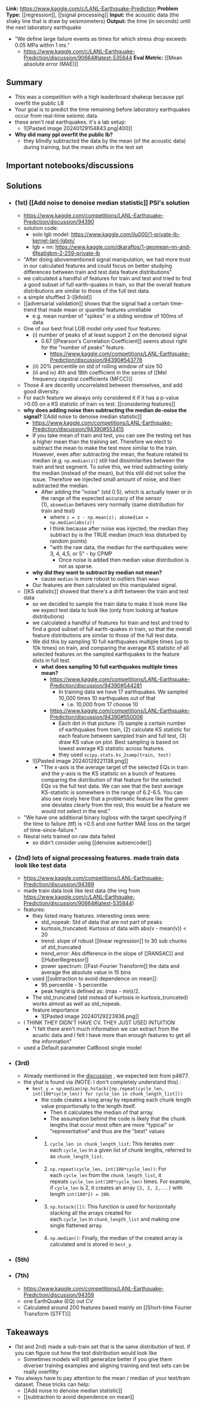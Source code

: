**Link:** https://www.kaggle.com/c/LANL-Earthquake-Prediction
**Problem Type:** [[regression]], [[signal processing]]
**Input:** the acoustic data (the shaky line that is draw by seismometers)
**Output:** the time (in seconds) until the next laboratory earthquake
- "We define large failure events as times for which stress drop exceeds 0.05 MPa within 1 ms."
	- https://www.kaggle.com/c/LANL-Earthquake-Prediction/discussion/90664#latest-535844
**Eval Metric:** [[Mean absolute error (MAE)]]
## Summary
- This was a competition with a high leaderboard shakeup because ppl overfit the public LB
- Your goal is to predict the time remaining before laboratory earthquakes occur from real-time seismic data.
- these aren't real earthquakes. it's a lab setup:
	- ![[Pasted image 20240129154843.png|400]]
- **Why did many ppl overfit the public lb?**
	- they blindly subtracted the data by the mean (of the acoustic data) during training, but the mean shifts in the test set

## Important notebooks/discussions
## Solutions
- ### (1st) [[Add noise to denoise median statistic]] PSI's solution
	- https://www.kaggle.com/competitions/LANL-Earthquake-Prediction/discussion/94390
	- solution code:
		- solo lgb model: https://www.kaggle.com/ilu000/1-private-lb-kernel-lanl-lgbm/
		- lgb + nn: https://www.kaggle.com/dkaraflos/1-geomean-nn-and-6featlgbm-2-259-private-lb
	- "After doing abovementioned signal manipulation, we had more trust in our calculated features and could focus on better studying differences between train and test data feature distributions"
	- we calculated a handful of features for train and test and tried to find a good subset of full earth-quakes in train, so that the overall feature distributions are similar to those of the full test data.
	- a simple shuffled 3-[[kfold]]
	- [[adversarial validation]] shows that the signal had a certain time-trend that made mean or quantile features unreliable
		- e.g. mean number of "spikes" in a sliding window of 100ms of data
	- One of our best final LGB model only used four features:
		- (i) number of peaks of at least support 2 on the denoised signal
			- 0.67 [[Pearson's Correlation Coefficient]] seems about right for the "number of peaks" feature.
				- https://www.kaggle.com/competitions/LANL-Earthquake-Prediction/discussion/94390#543776
		- (ii) 20% percentile on std of rolling window of size 50
		- (iii and iv) 4th and 18th coefficient in the series of [[Mel frequency cepstral coefficients (MFCC)]] 
	- Those 4 are decently uncorrelated between themselves, and add good diversity.
	- For each feature we always only considered it if it has a p-value >0.05 on a KS statistic of train vs test. [[considering features]]
	- **why does adding noise then subtracting the median de-noise the signal?** [[Add noise to denoise median statistic]]
		- https://www.kaggle.com/competitions/LANL-Earthquake-Prediction/discussion/94390#553415
		- If you take mean of train and test, you can see the testing set has a higher mean than the training set. Therefore we elect to subtract the mean to make the test more similar to the train. However, even after subtracting the mean, the feature related to median (e.g. `np.median(z)`) still had dissimilarities between the train and test segment. To solve this, we tried subtracting solely the median (instead of the mean), but this still did not solve the issue. Therefore we injected small amount of noise, and then subtracted the median.
			- After adding the "noise" (std 0.5), which is actually lower or in the range of the expected accuracy of the sensor (1), `absmedian` behaves very normally (same distribution for train and test)
				- where `z = z - np.mean(z); absmedian = np.median(abs(z))`
				- I think because after noise was injected, the median they subtract by is the TRUE median (much less disturbed by random points)
				- "with the raw data, the median for the earthquakes were: 3, 4, 4,5, or 5" - by CPMP
					- Once noise is added then median value distribution is not as sparse.
		- **why did they want to subtract by median not mean?**
			- cause `median` is more robust to outliers than `mean`
		- Our features are then calculated on this manipulated signal.
	- [[KS statistic]] showed that there's a drift between the train and test data
		- so we decided to sample the train data to make it look more like we expect test data to look like (only from looking at feature distributions)
		- we calculated a handful of features for train and test and tried to find a good subset of full earth-quakes in train, so that the overall feature distributions are similar to those of the full test data.
		- We did this by sampling 10 full earthquakes multiple times (up to 10k times) on train, and comparing the average KS statistic of all selected features on the sampled earthquakes to the feature dists in full test.
			- **what does sampling 10 full earthquakes multiple times mean?**
				- https://www.kaggle.com/competitions/LANL-Earthquake-Prediction/discussion/94390#544281
					- In training data we have 17 earthquakes. We sampled 10_000 times 10 earthquakes out of that
						- i.e. 10,000 from 17 choose 10
				- https://www.kaggle.com/competitions/LANL-Earthquake-Prediction/discussion/94390#550006
					- Each dot in that picture: (1) sample a certain number of earthquakes from train, (2) calculate KS statistic for each feature between sampled train and full test, (3) draw KS value on plot. Best sampling is based on lowest average KS statistic across features.
					- they used `scipy.stats.ks_2samp(train, test)`
		- ![[Pasted image 20240129221138.png]]
			- "The x-axis is the average target of the selected EQs in train and the y-axis is the KS statistic on a bunch of features comparing the distribution of that feature for the selected EQs vs the full test data. We can see that the best average KS-statistic is somewhere in the range of 6.2-6.5. You can also see nicely here that a problematic feature like the green one deviates clearly from the rest, this would be a feature we would not select in the end."
	- "We have one additional binary logloss with the target specifying if the time to failure (ttf) is <0.5 and one further MAE loss on the target of time-since-failure."
	- Neural nets trained on raw data failed
		- so didn't consider using [[denoise autoencoder]]
- ### (2nd) lots of signal processing features. made train data look like test data
	- https://www.kaggle.com/competitions/LANL-Earthquake-Prediction/discussion/94369
	- made train data look like test data (the img from https://www.kaggle.com/c/LANL-Earthquake-Prediction/discussion/90664#latest-535844)
	- features:
		- they listed many features. interesting ones were:
			- std_nopeak: Std of data that are not part of peaks
			- kurtosis_truncated: Kurtosis of data with abs(v - mean(v)) < 20
			- trend: slope of robust [[linear regression]] to 30 sub chunks of std_truncated
			- trend_error: Abs difference in the slope of [[RANSAC]] and [[HuberRegressor]]
			- power spectrum: [[Fast-Fourier Transform]] the data and average the absolute value in 15 bins
		- used [[subtraction to avoid dependence on mean]]: 
			- 95 percentile - 5 percentile
			- peak height is defined as: (max - min)/2.
		- The std_truncated (std instead of kurtosis in kurtosis_truncated) works almost as well as std_nopeak.
		- feature importance
			- ![[Pasted image 20240129223936.png]]
	- I THINK THEY DIDN'T HAVE CV. THEY JUST USED INTUITION
		- "I felt there aren'​t much information we can extract from the acustic ​data and I felt I have more than enough features to get all the information"
	- used a Default parameter ​CatBoost single model
- ### (3rd)
	- Already mentioned in the [discussion](https://www.kaggle.com/c/LANL-Earthquake-Prediction) , we expected test from p4677.
	- the yhat is found via (NOTE: I don't completely understand this) :
		- `best_y = np.median(np.hstack([np.repeat(cycle_len, int(100*cycle_len)) for cycle_len in chunk_length_list]))`
			- the code creates a long array by repeating each chunk length value proportionally to the length itself.
				- Then it calculates the median of that array.
				- The assumption behind the code is likely that the chunk lengths that occur most often are more "typical" or "representative" and thus are the "best" values
			- 1. `cycle_len in chunk_length_list`: This iterates over each `cycle_len` in a given list of chunk lengths, referred to as `chunk_length_list`.
			- 2. `np.repeat(cycle_len, int(100*cycle_len))`: For each `cycle_len` from the `chunk_length_list`, it repeats `cycle_len` `int(100*cycle_len)` times. For example, if `cycle_len` is 2, it creates an array `[2, 2, 2,...]` with length `int(100*2) = 200`.
		    - 3. `np.hstack([])`: This function is used for horizontally stacking all the arrays created for each `cycle_len` in `chunk_length_list` and making one single flattened array.
		    - 4. `np.median()`: Finally, the median of the created array is calculated and is stored in `best_y`.
- ### (5th)
- ### (7th)
	- https://www.kaggle.com/competitions/LANL-Earthquake-Prediction/discussion/94359
	- one EarthQuake (EQ) out CV 
	- Calculated around 200 features based mainly on [[Short-time Fourier Transform (STFT)]]
## Takeaways
- (1st and 2nd) made a sub-train set that is the same distribution of test. if you can figure out how the test distribution would look like
	- Sometimes models will still generalize better if you give them diverser training examples and aligning training and test sets can be really overfitty
- You always have to pay attention to the mean / median of your test/train dataset. These tricks can help:
	- [[Add noise to denoise median statistic]]
	- [[subtraction to avoid dependence on mean]]